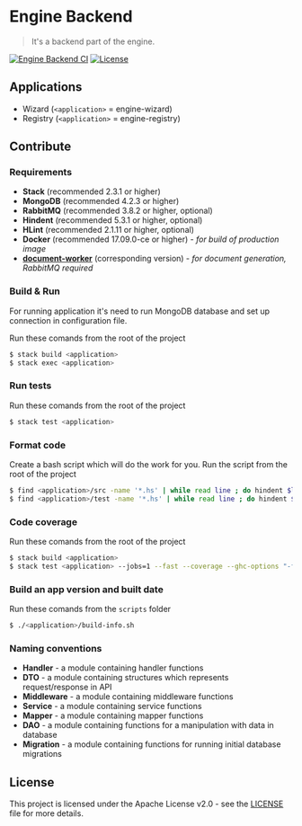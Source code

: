 # Engine Backend
> It's a backend part of the engine.

[![Engine Backend CI](https://github.com/ds-wizard/engine-backend/workflows/Engine%20Backend%20CI/badge.svg?branch=master)](https://github.com/ds-wizard/engine-backend/actions)
[![License](https://img.shields.io/badge/license-Apache%202-blue.svg)](LICENSE.md)

## Applications

- Wizard (`<application>` = engine-wizard)
- Registry (`<application>` = engine-registry)

## Contribute

### Requirements

 - **Stack** (recommended 2.3.1 or higher)
 - **MongoDB** (recommended 4.2.3 or higher)
 - **RabbitMQ** (recommended 3.8.2 or higher, optional)
 - **Hindent** (recommended 5.3.1 or higher, optional)
 - **HLint** (recommended 2.1.11 or higher, optional)
 - **Docker** (recommended 17.09.0-ce or higher) - *for build of production image*
 - [**document-worker**](https://github.com/ds-wizard/document-worker) (corresponding version) - *for document generation, RabbitMQ required*

### Build & Run

For running application it's need to run MongoDB database and set up connection in configuration file.

Run these comands from the root of the project

```bash
$ stack build <application>
$ stack exec <application>
```

### Run tests

Run these comands from the root of the project

```bash
$ stack test <application>
```

### Format code

Create a bash script which will do the work for you. Run the script from the root of the project

```bash
$ find <application>/src -name '*.hs' | while read line ; do hindent $line ; done
$ find <application>/test -name '*.hs' | while read line ; do hindent $line ; done
```

### Code coverage

Run these comands from the root of the project

```bash
$ stack build <application>
$ stack test <application> --jobs=1 --fast --coverage --ghc-options "-fforce-recomp"
```

### Build an app version and built date

Run these comands from the `scripts` folder

```bash
$ ./<application>/build-info.sh
```

### Naming conventions
- **Handler** - a module containing handler functions
- **DTO** - a module containing structures which represents request/response in API
- **Middleware** - a module containing middleware functions
- **Service** - a module containing service functions
- **Mapper** - a module containing mapper functions
- **DAO** - a module containing functions for a manipulation with data in database
- **Migration** - a module containing functions for running initial database migrations

## License
This project is licensed under the Apache License v2.0 - see the [LICENSE](LICENSE.md) file for more details.
